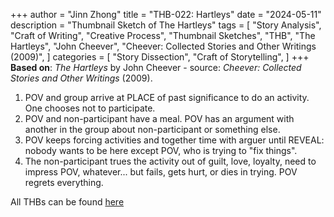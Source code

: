 +++
author = "Jinn Zhong"
title = "THB-022: Hartleys"
date = "2024-05-11"
description = "Thumbnail Sketch of The Hartleys"
tags = [
    "Story Analysis",
    "Craft of Writing",
    "Creative Process",
    "Thumbnail Sketches",
    "THB",
    "The Hartleys",
    "John Cheever",
    "Cheever: Collected Stories and Other Writings (2009)",
]
categories = [
    "Story Dissection",
    "Craft of Storytelling",
]
+++
**Based on**: _The Hartleys_ by John Cheever - source: _Cheever: Collected Stories and Other Writings_ (2009).

1. POV and group arrive at PLACE of past significance to do an activity. One chooses not to participate.
2. POV and non-participant have a meal. POV has an argument with another in the group about non-participant or something else.
3. POV keeps forcing activities and together time with arguer until REVEAL: nobody wants to be here except POV, who is trying to "fix things".
4. The non-participant trues the activity out of guilt, love, loyalty, need to impress POV, whatever... but fails, gets hurt, or dies in trying. POV regrets everything.

All THBs can be found [here](https://journal.jinnzhong.com/tags/thb/)

